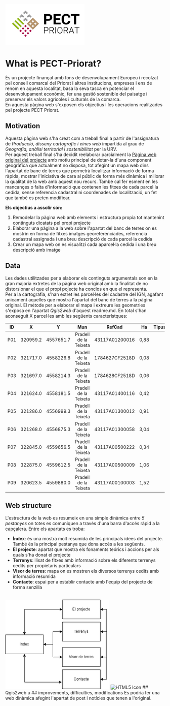 <img src="./readme/Logo.png" alt="HTML5 Icon" width="250" height="128"> <br>
# What is PECT-Priorat?
És un projecte finançat amb fons de desenvolupament Europeu i recolzat pel consell comarcal del Priorat i altres institucions, empreses i ens de renom en aquesta localitat, basa la seva tasca en potenciar el desenvolupament econòmic, fer una gestió sostenible del paisatge i preservar els valors agricoles i culturals de la comarca.<br>
En aquesta pàgina web s'exposen els objectius i les operacions realitzades pel projecte PECT Priorat.
## Motivation
Aquesta pàgina web s'ha creat com a treball final a partir de l'assignatura de *Producció, disseny cartografic i eines web* impartida al grau de *Geografia, anàlisi territorial i sostenibilitat* per la URV. <br>
Per aquest treball final s'ha decidit reelaborar parcialment la [Pàgina web original del projecte](http://pectpriorat.cat/) amb motiu principal de dotar-la d'una component geogràfica que actualment no disposa, tot afegint un mapa web dins l'apartat de banc de terres que permetrà localitzar informació de forma ràpida, mostrar l'iniciativa de cara al públic de forma més dinàmica i millorar la qualitat de la web amb aquest nou recurs. També cal fer esment en les mancançes o falta d'informació que contenen les fitxes de cada parcel·la cedida, sense referencia cadastral ni coordenades de localització, un fet que també es preten modificar.<br>

**Els objectius a assolir són:**
1. Remodelar la pàgina web amb elements i estructura propia tot mantenint continguts dicatats pel propi projecte
2. Elaborar una pàgina a la web sobre l'apartat del banc de terres on es mostrin en forma de fitxes imatges georeferenciades, referencia cadastral assignada i una breu descripció de cada parcel·la cedida
3. Crear un mapa web on es visualitzi cada aparcel·la cedida i una breu descripció amb imatge
## Data
Les dades utilitzades per a elaborar els continguts argumentals son en la gran majoria extretes de la pàgina web original amb la finalitat de no distorsionar el que el propi pojecte ha conclos en que el representa. <br>
Per a la cartografia, s'han extret les parcel·les del cadastre del IGN, agafant unicament aquelles que mostra l'apartat del banc de terres a la pàgina original. El mètode per a elaborar el mapa i extreure les geometries s'exposa en l'apartat *Qgis2web* d'aquest readme.md. En total s'han aconseguit X parcel·les amb les següents característques: <br>

|ID|X|Y|Mun|RefCad|Ha|Tipus|regadiu|Pendent|
| ------------- |:-------------:|:-------------:|:-------------:|:-------------:|:-------------:|:-------------:|:-------------:|:-------------:|
|P01|	320959.2|	4557651.7|	Pradell de la Teixeta|	43117A01200016|	0,88|
|P02|	321717.0|	4558226.8|	Pradell de la Teixeta|	1784627CF2518D| 0,08|
|P03|	321697.0|	4558214.3|	Pradell de la Teixeta|	1784628CF2518D| 0,06|
|P04|	321624.0|	4558181.5|	Pradell de la Teixeta|	43117A01400116| 0,42|
|P05|	321286.0|	4556999.3|	Pradell de la Teixeta|	43117A01300012| 0,91|
|P06|	321268.0|	4556875.3|	Pradell de la Teixeta|	43117A01300058| 3,04|
|P07|	322845.0|	4559656.5|	Pradell de la Teixeta|	43117A00500222| 0,34|
|P08|	322875.0|	4559612.5|  Pradell de la Teixeta|	43117A00500009| 1,06|
|P09|	320623.5|	4559880.0|	Pradell de la Teixeta|	43117A00100003| 1,52|



## Web structure
L'estructura de la web es resumeix en una simple dinàmica entre *5 pestanyes* on totes es comuniquen a través d'una barra d'accés ràpid a la capçalera. Entre els apartats es troba:
- **Índex**: és una mostra molt resumida de les principals idees del projecte. També és la principal pestanya que dona accés a les següents.
- **El projecte**: apartat que mostra els fonaments teórics i accions per als quals s'ha donat el projecte
- **Terrenys**: llisat de fitxes amb informació sobre els diferents terrenys cedits per propietaris particulars
- **Visor de terres**: mapa on es mostren els diversos terrenys cedits amb informació resumida
- **Contacte**: espai per a establir contacte amb l'equip del projecte de forma senzilla 
<br>
<img src="./readme/webflow.png" alt="HTML5 Icon">
<img src="./readme/index.png" alt="HTML5 Icon">
## Qgis2web
u
## improvements, difficulties, modifications
Es podria fer una web dinàmica afegint l'apartat de post i notícies que tenen a l'original.
